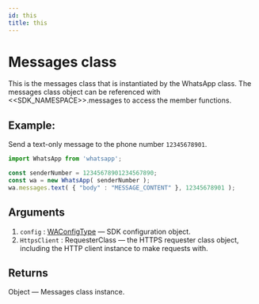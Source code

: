 ```yaml
---
id: this
title: this
---
```


# Messages class
This is the messages class that is instantiated by the WhatsApp class. The messages class object can be referenced with <<SDK_NAMESPACE>>.messages to access the member functions.

## Example:
Send a text-only message to the phone number `12345678901`.
```js
import WhatsApp from 'whatsapp';

const senderNumber = 12345678901234567890;
const wa = new WhatsApp( senderNumber );
wa.messages.text( { "body" : "MESSAGE_CONTENT" }, 12345678901 );
```

## Arguments
1. `config` : [WAConfigType](../types/WAConfigType) — SDK configuration object.
2. `HttpsClient` : RequesterClass — the HTTPS requester class object, including the HTTP client instance to make requests with.

## Returns
Object — Messages class instance.
